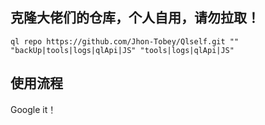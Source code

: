 
## 克隆大佬们的仓库，个人自用，请勿拉取！ 

```
ql repo https://github.com/Jhon-Tobey/Qlself.git "" "backUp|tools|logs|qlApi|JS" "tools|logs|qlApi|JS"

```

## 使用流程

Google it！

